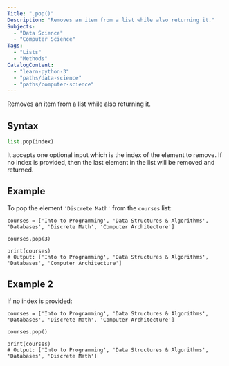 ```yaml
---
Title: ".pop()"
Description: "Removes an item from a list while also returning it."
Subjects:
  - "Data Science"
  - "Computer Science"
Tags:
  - "Lists"
  - "Methods"
CatalogContent:
  - "learn-python-3"
  - "paths/data-science"
  - "paths/computer-science"
---
```


 

Removes an item from a list while also returning it.

## Syntax

```py
list.pop(index)
```

It accepts one optional input which is the index of the element to remove. If no index is provided, then the last element in the list will be removed and returned.

## Example

To pop the element `'Discrete Math'` from the `courses` list:

```codebyte/python
courses = ['Into to Programming', 'Data Structures & Algorithms', 'Databases', 'Discrete Math', 'Computer Architecture']

courses.pop(3)

print(courses)
# Output: ['Into to Programming', 'Data Structures & Algorithms', 'Databases', 'Computer Architecture']
```

## Example 2

If no index is provided:

```codebyte/python
courses = ['Into to Programming', 'Data Structures & Algorithms', 'Databases', 'Discrete Math', 'Computer Architecture']

courses.pop()

print(courses)
# Output: ['Into to Programming', 'Data Structures & Algorithms', 'Databases', 'Discrete Math']
```
